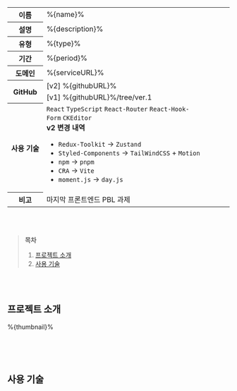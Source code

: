 <table id="project-summary">
  <colgroup>
    <col />
    <col width="84%" />
  </colgroup>
  <tbody>
    <tr>
      <th>이름</th>
      <td>%{name}%</td>
    </tr>
    <tr>
      <th>설명</th>
      <td>%{description}%</td>
    </tr>
    <tr>
      <th>유형</th>
      <td>%{type}%</td>
    </tr>
    <tr>
      <th>기간</th>
      <td>%{period}%</td>
    </tr>
    <tr>
      <th>도메인</th>
      <td>%{serviceURL}%</td>
    </tr>
    <tr>
      <th rowspan="2">GitHub</th>
      <td>[v2] %{githubURL}%</td>
    </tr>
    <tr>
      <td>[v1] %{githubURL}%/tree/ver.1</td>
    </tr>
    <tr>
      <th>사용 기술</th>
      <td>
        <code>React</code>&nbsp;<code>TypeScript</code>&nbsp;<code>React-Router</code>&nbsp;<code>React-Hook-Form</code>&nbsp;<code>CKEditor</code>
        <br />
        <strong>v2 변경 내역</strong><br />
        <ul>
          <li><code>Redux-Toolkit</code> -> <code>Zustand</code></li>
          <li><code>Styled-Components</code> -> <code>TailWindCSS</code> + <code>Motion</code></li>
          <li><code>npm</code> -> <code>pnpm</code></li>
          <li><code>CRA</code> -> <code>Vite</code></li>
          <li><code>moment.js</code> -> <code>day.js</code></li>
        </ul>
      </td>
    </tr>
    <tr>
      <th>비고</th>
      <td>마지막 프론트엔드 PBL 과제</td>
    </tr>
  </tbody>
</table>

<br />
<br />

> **목차**
>
> 1. [프로젝트 소개](#프로젝트-소개)
> 2. [사용 기술](#사용-기술)

<br />
<br />

## 프로젝트 소개

%{thumbnail}%

<br />

<br />
<br />

## 사용 기술

<br />
<br />
